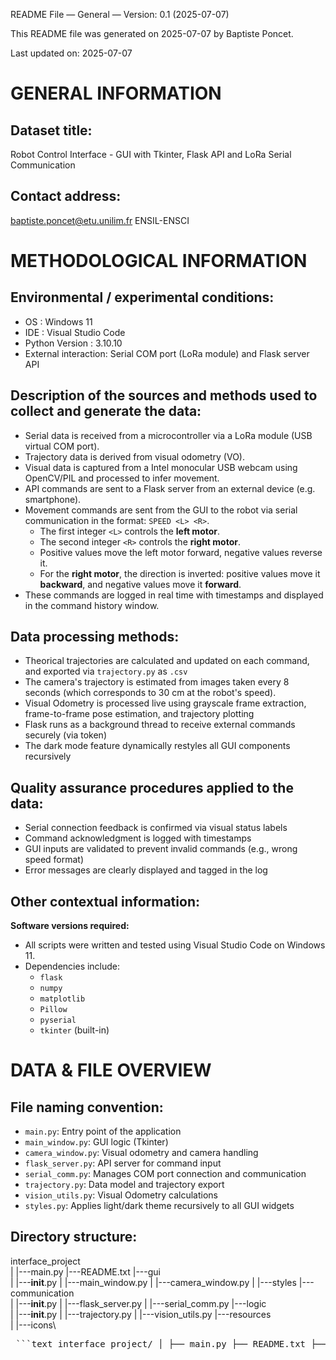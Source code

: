 README File — General — Version: 0.1 (2025-07-07)

This README file was generated on 2025-07-07 by Baptiste Poncet.

Last updated on: 2025-07-07

# GENERAL INFORMATION

## Dataset title:

Robot Control Interface - GUI with Tkinter, Flask API and LoRa Serial Communication

## Contact address:

baptiste.poncet@etu.unilim.fr
ENSIL-ENSCI 


# METHODOLOGICAL INFORMATION

## Environmental / experimental conditions:

- OS : Windows 11
- IDE : Visual Studio Code
- Python Version : 3.10.10
- External interaction: Serial COM port (LoRa module) and Flask server API

## Description of the sources and methods used to collect and generate the data:

- Serial data is received from a microcontroller via a LoRa module (USB virtual COM port).
- Trajectory data is derived from visual odometry (VO).
- Visual data is captured from a Intel monocular USB webcam using OpenCV/PIL and processed to infer movement.
- API commands are sent to a Flask server from an external device (e.g. smartphone).
- Movement commands are sent from the GUI to the robot via serial communication in the format: `SPEED <L> <R>`.
  - The first integer `<L>` controls the **left motor**.
  - The second integer `<R>` controls the **right motor**.
  - Positive values move the left motor forward, negative values reverse it.  
  - For the **right motor**, the direction is inverted: positive values move it **backward**, and negative values move it **forward**.
- These commands are logged in real time with timestamps and displayed in the command history window.

## Data processing methods:

- Theorical trajectories are calculated and updated on each command, and exported via `trajectory.py` as `.csv`
- The camera's trajectory is estimated from images taken every 8 seconds (which corresponds to 30 cm at the robot's speed).
- Visual Odometry is processed live using grayscale frame extraction, frame-to-frame pose estimation, and trajectory plotting
- Flask runs as a background thread to receive external commands securely (via token)
- The dark mode feature dynamically restyles all GUI components recursively

## Quality assurance procedures applied to the data:

- Serial connection feedback is confirmed via visual status labels
- Command acknowledgment is logged with timestamps
- GUI inputs are validated to prevent invalid commands (e.g., wrong speed format)
- Error messages are clearly displayed and tagged in the log

## Other contextual information:

**Software versions required:**

- All scripts were written and tested using Visual Studio Code on Windows 11.
- Dependencies include:
  - `flask`
  - `numpy`
  - `matplotlib`
  - `Pillow`
  - `pyserial`
  - `tkinter` (built-in) 

# DATA & FILE OVERVIEW

## File naming convention:

- `main.py`: Entry point of the application
- `main_window.py`: GUI logic (Tkinter)
- `camera_window.py`: Visual odometry and camera handling
- `flask_server.py`: API server for command input
- `serial_comm.py`: Manages COM port connection and communication
- `trajectory.py`: Data model and trajectory export
- `vision_utils.py`: Visual Odometry calculations
- `styles.py`:  Applies light/dark theme recursively to all GUI widgets

## Directory structure:

interface_project\
|
|---main.py
|---README.txt
|---gui\
|   |---__init__.py
|   |---main_window.py
|   |---camera_window.py
|   |---styles
|---communication\
|   |---__init__.py
|   |---flask_server.py
|   |---serial_comm.py
|---logic\
|   |---__init__.py
|   |---trajectory.py
|   |---vision_utils.py
|---resources\
|   |---icons\

<pre> ```text interface_project/ │ ├── main.py ├── README.txt ├── gui/ │ ├── __init__.py │ ├── main_window.py │ ├── camera_window.py │ └── styles/ ├── communication/ │ ├── __init__.py │ ├── flask_server.py │ └── serial_comm.py ├── logic/ ├── __init__.py └── trajectory_handler.py ``` </pre>

